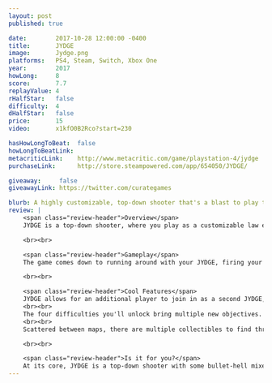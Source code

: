 ```yaml
---
layout: post
published: true

date:        2017-10-28 12:00:00 -0400
title:       JYDGE
image:       Jydge.png
platforms:   PS4, Steam, Switch, Xbox One
year:        2017
howLong:     8
score:       7.7
replayValue: 4
rHalfStar:   false
difficulty:  4
dHalfStar:   false
price:       15
video:       x1kfO0B2Rco?start=230

hasHowLongToBeat:  false
howLongToBeatLink:
metacriticLink:    http://www.metacritic.com/game/playstation-4/jydge
purchaseLink:      http://store.steampowered.com/app/654050/JYDGE/

giveaway:     false
giveawayLink: https://twitter.com/curategames

blurb: A highly customizable, top-down shooter that's a blast to play through.
review: |
    <span class="review-header">Overview</span>
    JYDGE is a top-down shooter, where you play as a customizable law enforcement robot trying to stop criminal activity. As the JYDGE, you have to shoot down enemies with your gun as they shoot to kill you in a bullet-hell manner. You work your way through buildings, completing objectives to both finish the level and earn money. These objectives range from rescuing civilians to killing specific targets to defusing a bomb within 60 seconds. Each objective you complete gives you a medal which will unlock more levels for you to play through. Money that you earn can be used to buy a variety of upgrades for your robo-cop, such as a hacking tool to open doors or a shield to block bullets. The money can also be used to buy special weapons like grenades or change your gun to a shotgun, sniper rifle, or a slew of other choices. The JYDGE is highly customizable, and you'll want to pick the right equipment for the right mission. Each mission takes place in a similarly styled neon-lit area, with some building in the center for you to infiltrate and some greenery surrounding it. It's pleasant to look at and everything important is clearly visible, which makes running and gunning enjoyable and fair. Each of the multiple soundtracks is upbeat and sounds great, providing just the right atmosphere for taking down criminals.

    <br><br>

    <span class="review-header">Gameplay</span>
    The game comes down to running around with your JYDGE, firing your weapon, and using your specials to kill enemies or stealthily maneuver around the map to complete your objectives. Although the levels are fairly similar in design, there are enough objectives to keep this concept from getting stale. Each new map is fun to play through, and when you die (which will probably happen often), you can jump back into it almost immediately. Depending on the objectives and the map, you'll want to swap out your JYDGE's components to better fit your needs, such as giving civilians more health on a rescue mission or shrinking yourself. This adds an extra layer of strategy to the game, as you'll be switching your JYDGE almost constantly during later levels on higher difficulties. These difficulties will unlock as you finish specific maps of the 18 that are in the game, and will give you access to more objectives. Thanks to the large number of unlocks, almost every objective or two that you complete will give you something new and exciting to play with. Although some weapons and upgrades are obviously worse than others, they are still fun to play around with and might come in handy for that one specific objective you can't complete.

    <br><br>

    <span class="review-header">Cool Features</span>
    JYDGE allows for an additional player to join in as a second JYDGE, joining the primary player in taking down criminals. This doesn't add more difficulty, but it makes for a fun addition if you want to play with a friend.
    <br><br>
    The four difficulties you'll unlock bring multiple new objectives. Some of these are impressively difficult and will require a good amount of perseverance to finish.
    <br><br>
    Scattered between maps, there are multiple collectibles to find throughout the game. These collectibles will buff your JYDGE slightly, like improving your reload speed, or give more interesting effects, like increasing the amount of blood and gore, showing a ghost of your previous run, or slowing down time. Finding these collectibles will often result in finding secret areas, which although small, provide a few unique and fun scenarios. These aren't simple to find, so be ready to look for a long time.

    <br><br>

    <span class="review-header">Is it for you?</span>
    At its core, JYDGE is a top-down shooter with some bullet-hell mixed in. It isn't like your typical bullet-hell with a constant stream of bullets on the screen following a pattern, but instead has enemies hunting you down around the map, shooting their bullets or rocket launchers at you. Killing these enemies is both enjoyable and satisfying, and with the addition of some strategy, you'll find playing the JYDGE to be quite fun. Sometimes you'll be able to jump to the middle of the map and take out every enemy, but other times you'll have to lure them around a wall and take out the five or six enemies with a single special. On top of this, the customizable JYDGE lets you have a different experience each time, and at one point or another, you'll try out almost every option it has as you try to find that perfect combination for a tough objective. There's enough content here to make the main game last about 8 hours, and there are countless more hours if you want to unlock everything, find all the collectibles, and 100% each map. If all of this sounds attractive to you, then JYDGE will do a great job standing out in your library.
---
```

